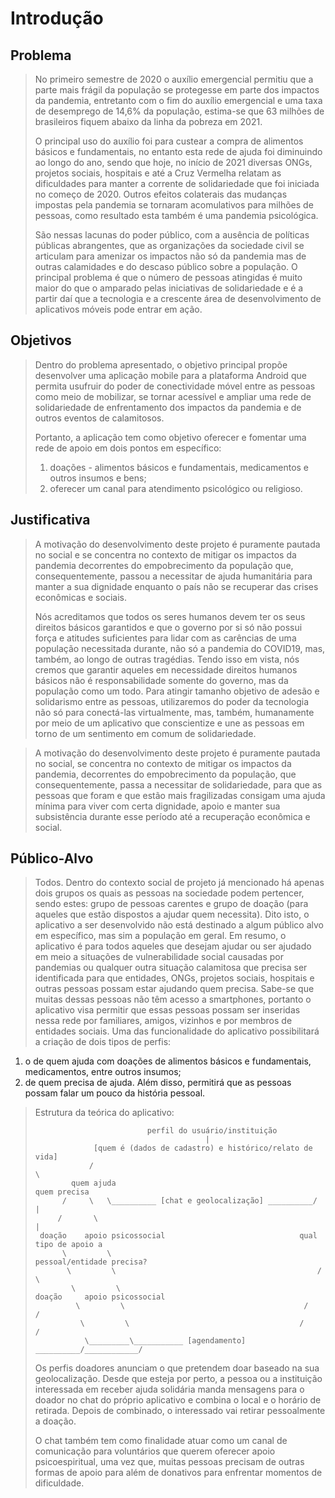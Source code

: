 # Introdução

## Problema
> No primeiro semestre de 2020 o auxílio emergencial permitiu que a parte mais frágil da população se protegesse em parte dos impactos 
> da pandemia, entretanto com o fim do auxílio emergencial e uma taxa de desemprego de 14,6% da população, estima-se que 63 milhões de 
> brasileiros fiquem abaixo da linha da pobreza em 2021. 
>  
> O principal uso do auxílio foi para custear a compra de alimentos básicos e fundamentais, no entanto esta rede de ajuda foi diminuindo 
> ao longo do ano, sendo que hoje, no início de 2021 diversas ONGs, projetos sociais, hospitais e até a Cruz Vermelha relatam as dificuldades 
> para manter a corrente de solidariedade que foi iniciada no começo de 2020. Outros efeitos colaterais das mudanças impostas pela pandemia 
> se tornaram acomulativos para milhões de pessoas, como resultado esta também é uma pandemia psicológica.
>
> São nessas lacunas do poder público, com a ausência de políticas públicas abrangentes, que as organizações da sociedade civil se articulam 
> para amenizar os impactos não só da pandemia mas de outras calamidades e do descaso público sobre a população. O principal problema é que o 
> número de pessoas atingidas é muito maior do que o amparado pelas iniciativas de solidariedade e é a partir daí que a tecnologia e a crescente 
> área de desenvolvimento de aplicativos móveis pode entrar em ação.

## Objetivos

> Dentro do problema apresentado, o objetivo principal propõe desenvolver uma aplicação mobile para a plataforma Android que permita usufruir do 
> poder de conectividade móvel entre as pessoas como meio de mobilizar, se tornar acessível e ampliar uma rede de solidariedade de enfrentamento 
> dos impactos da pandemia e de outros eventos de calamitosos.
> 
> Portanto, a aplicação tem como objetivo oferecer e fomentar uma rede de apoio em dois pontos em específico: 
> 1) doações - alimentos básicos e fundamentais, medicamentos e outros insumos e bens; 
> 2) oferecer um canal para atendimento psicológico ou religioso.

## Justificativa

> A motivação do desenvolvimento deste projeto é puramente pautada no social e se concentra no contexto
> de mitigar os impactos da pandemia decorrentes do empobrecimento da população que, consequentemente, 
> passou a necessitar de ajuda humanitária para manter a sua dignidade enquanto o país não se recuperar 
> das crises econômicas e sociais.
> 
> Nós acreditamos que todos os seres humanos devem ter os seus direitos básicos garantidos e que o governo 
> por si só não possui força e atitudes suficientes para lidar com as carências de uma população necessitada 
> durante, não só a pandemia do COVID19, mas, também, ao longo de outras tragédias. Tendo isso em vista, 
> nós cremos que garantir aqueles em necessidade direitos humanos básicos não é responsabilidade somente do 
> governo, mas da população como um todo. Para atingir tamanho objetivo de adesão e solidarismo entre as 
> pessoas, utilizaremos do poder da tecnologia não só para conectá-las virtualmente, mas, também, humanamente 
> por meio de um aplicativo que conscientize e une as pessoas em torno de um sentimento em comum de solidariedade.


> A motivação do desenvolvimento deste projeto é puramente pautada no social, se concentra no 
> contexto de mitigar os impactos da pandemia, decorrentes do empobrecimento da população, que 
> consequentemente, passa a necessitar de solidariedade, para que as pessoas que foram e que estão 
> mais fragilizadas consigam uma ajuda mínima para viver com certa dignidade, apoio e manter sua 
> subsistência durante esse período até a recuperação econômica e social.

## Público-Alvo

> Todos. Dentro do contexto social de projeto já mencionado há apenas dois grupos os quais as 
> pessoas na sociedade podem pertencer, sendo estes: grupo de pessoas carentes e grupo de doação (para aqueles que estão dispostos a ajudar quem necessita). Dito isto, o aplicativo a 
> ser desenvolvido não está destinado a algum público alvo em específico, mas sim a população 
> em geral. Em resumo, o aplicativo é para todos aqueles que desejam ajudar ou ser ajudado em meio a situações de vulnerabilidade social causadas por pandemias ou qualquer outra situação calamitosa que precisa ser identificada para que entidades, ONGs, projetos sociais, hospitais e outras pessoas possam estar ajudando quem precisa. Sabe-se que muitas dessas pessoas não têm acesso a smartphones, portanto o aplicativo visa permitir que essas pessoas possam ser inseridas nessa rede por familiares, amigos, vizinhos e por membros de entidades sociais.
Uma das funcionalidade do aplicativo possibilitará a criação de dois tipos de perfis: 
1) o de quem ajuda com doações de alimentos básicos e fundamentais, medicamentos, entre outros insumos; 
2) de quem precisa de ajuda. 
Além disso, permitirá que as pessoas possam falar um pouco da história pessoal.

>
> Estrutura da teórica do aplicativo:
>   
>                              perfil do usuário/instituição
>                                           |
>                  [quem é (dados de cadastro) e histórico/relato de vida]
>                 /                                                       \
>	          quem ajuda                                              quem precisa
>           /     \   \__________ [chat e geolocalização] __________/    |
>          /       \                                                     |
>      doação    apoio psicossocial                              qual tipo de apoio a
>           \         \                                       pessoal/entidade precisa?
>            \         \                                             /         \
>             \         \                                        doação     apoio psicossocial
>              \         \                                        /            /
>               \         \                                      /            /
>                \_________\___________ [agendamento] __________/____________/ 
>
> Os perfis doadores anunciam o que pretendem doar baseado na sua geolocalização. Desde que esteja 
> por perto, a pessoa ou a instituição interessada em receber ajuda solidária manda mensagens para 
> o doador no chat do próprio aplicativo e combina o local e o horário de retirada. Depois de combinado, 
> o interessado vai retirar pessoalmente a doação. 
> 
> O chat também tem como finalidade atuar como um canal de comunicação para voluntários que querem 
> oferecer apoio psicoespiritual, uma vez que, muitas pessoas precisam de outras formas de apoio para 
> além de donativos para enfrentar momentos de dificuldade.
>
